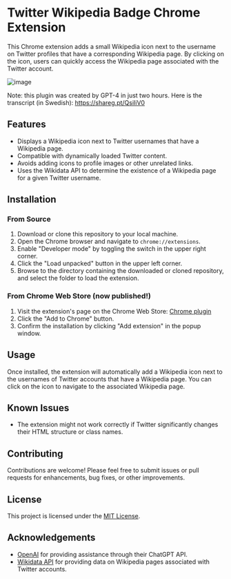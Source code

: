 # Twitter Wikipedia Badge Chrome Extension

This Chrome extension adds a small Wikipedia icon next to the username on Twitter profiles that have a corresponding Wikipedia page. By clicking on the icon, users can quickly access the Wikipedia page associated with the Twitter account.

![image](https://user-images.githubusercontent.com/395843/235072802-5e36f505-fa8f-4432-a841-a9c5a7c17f5e.png)

Note: this plugin was created by GPT-4 in just two hours. Here is the transcript (in Swedish):
https://shareg.pt/QsiIiV0

## Features

- Displays a Wikipedia icon next to Twitter usernames that have a Wikipedia page.
- Compatible with dynamically loaded Twitter content.
- Avoids adding icons to profile images or other unrelated links.
- Uses the Wikidata API to determine the existence of a Wikipedia page for a given Twitter username.

## Installation

### From Source

1. Download or clone this repository to your local machine.
2. Open the Chrome browser and navigate to `chrome://extensions`.
3. Enable "Developer mode" by toggling the switch in the upper right corner.
4. Click the "Load unpacked" button in the upper left corner.
5. Browse to the directory containing the downloaded or cloned repository, and select the folder to load the extension.

### From Chrome Web Store (now published!)

1. Visit the extension's page on the Chrome Web Store: [Chrome plugin](https://chrome.google.com/webstore/detail/twitter-wikipedia-badge/dlkpigaliodpkkhcfhhohnldpbooglnn)
2. Click the "Add to Chrome" button.
3. Confirm the installation by clicking "Add extension" in the popup window.

## Usage

Once installed, the extension will automatically add a Wikipedia icon next to the usernames of Twitter accounts that have a Wikipedia page. You can click on the icon to navigate to the associated Wikipedia page.

## Known Issues

- The extension might not work correctly if Twitter significantly changes their HTML structure or class names.

## Contributing

Contributions are welcome! Please feel free to submit issues or pull requests for enhancements, bug fixes, or other improvements.

## License

This project is licensed under the [MIT License](LICENSE).

## Acknowledgements

- [OpenAI](https://openai.com/) for providing assistance through their ChatGPT API.
- [Wikidata API](https://www.wikidata.org/wiki/Wikidata:Data_access) for providing data on Wikipedia pages associated with Twitter accounts.
